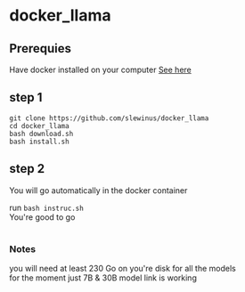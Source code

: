 # docker_llama

## Prerequies

Have docker installed on your computer [See here](https://docs.docker.com/engine/install/ubuntu/)


## step 1

```
git clone https://github.com/slewinus/docker_llama
cd docker_llama
bash download.sh 
bash install.sh
```

## step 2 

You will go automatically in the docker container

run `bash instruc.sh` <br>
You're good to go

#
### Notes

you will need at least 230 Go on you're disk for all the models <br>
for the moment just 7B & 30B model link is working<br>


